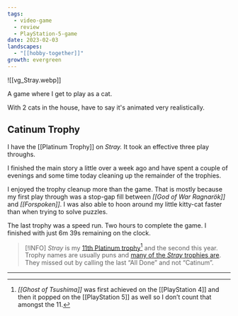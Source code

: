 ```yaml
---
tags:
  - video-game
  - review
  - PlayStation-5-game
date: 2023-02-03
landscapes:
  - "[[hobby-together]]"
growth: evergreen
---
```

![[vg_Stray.webp]]

A game where I get to play as a cat.

With 2 cats in the house, have to say it's animated very realistically.

## Catinum Trophy
I have the [[Platinum Trophy]] on *Stray.*  It took an effective three play throughs. 

I finished the main story a little over a week ago and have spent a couple of evenings and some time today cleaning up the remainder of the trophies.

I enjoyed the trophy cleanup more than the game. That is mostly because my first play through was a stop-gap fill between *[[God of War Ragnarök]]* and *[[Forspoken]]*. I was also able to hoon around my little kitty-cat faster than when trying to solve puzzles.

The last trophy was a speed run. Two hours to complete the game. I finished with just 6m 39s remaining on the clock.

> [!INFO] 
> _Stray_ is my [11th Platinum trophy](https://psnprofiles.com/Quantum-Gardener/log?type=platinum)[^1] and the second this year. Trophy names are usually puns and [many of the _Stray_ trophies are](https://psnprofiles.com/trophies/17011-stray/Quantum-Gardener). They missed out by calling the last “All Done” and not “Catinum”.
---- 

[^1]:	*[[Ghost of Tsushima]]* was first achieved on the [[PlayStation 4]] and then it popped on the [[PlayStation 5]] as well so I don’t count that amongst the 11.